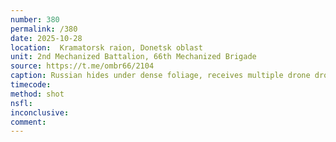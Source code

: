 ```yaml
---
number: 380
permalink: /380
date: 2025-10-28
location:  Kramatorsk raion, Donetsk oblast
unit: 2nd Mechanized Battalion, 66th Mechanized Brigade
source: https://t.me/ombr66/2104
caption: Russian hides under dense foliage, receives multiple drone drops, eventually is seen shooting himself
timecode: 
method: shot
nsfl: 
inconclusive: 
comment: 
---
```

<script async src="https://telegram.org/js/telegram-widget.js?22" data-telegram-post="ombr66/2104" data-width="100%"></script>